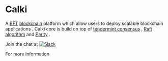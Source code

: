 # **Calki**

A [BFT](https://en.wikipedia.org/wiki/Byzantine_fault_tolerance) [blockchain](https://en.wikipedia.org/wiki/Blockchain) platform which allow users to deploy scalable blockchain applications .  Calki core is build on top of [tendermint consensus](https://tendermint.com/) , [Raft algorithm](https://raft.github.io/) and [Parity](https://parity.io/) .

Join the chat at [![Slack ](https://slack.com)](https://join.slack.com/t/calki/shared_invite/enQtMjc3ODcxMTcyMjU3LTZhNzU1NWZlZTFiMGIzOGZiZWQ0YTEwMGQwYWQyMGNkMzNiNTJlZjllMjgzMTczYmFlYzU5ODIxZjgwNTM0NTE/)

For more information 
